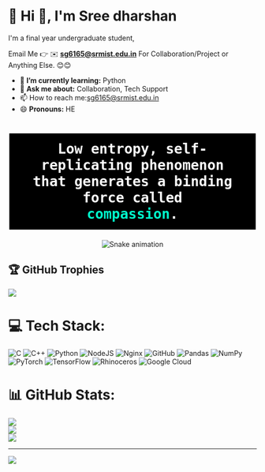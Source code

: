 # 💫 Hi 👋, I'm Sree dharshan 
I'm a final year undergraduate student, 

Email Me 👉 ✉️ **sg6165@srmist.edu.in** For Collaboration/Project or Anything Else. 😊😊

- 🌱 **I’m currently learning:** Python
- 💬 **Ask me about:** Collaboration, Tech Support
- 📫 How to reach me:sg6165@srmist.edu.in
- 😄 **Pronouns:** HE
  <!-- Add this to your README.md -->

<div align="center">
  
  <h1 style="color:white; background:black; padding:15px; font-family:monospace; border:2px solid white;">
    Low entropy, self-replicating phenomenon<br>
    that generates a binding force called<br>
    <span style="color:#00ffcc;">compassion</span>.
  </h1>

</div>


  <!-- Add this to your README.md -->



<!-- Snake Game Repo View -->
<div align="center">
  <img src="https://profile-readme-generator.com/assets/snake.svg" alt="Snake animation" />
</div>

## 🏆 GitHub Trophies
![](https://github-profile-trophy.vercel.app/?username=dashin-hub&theme=default_repocard&no-frame=false&no-bg=true&margin-w=4)


# 💻 Tech Stack:
![C](https://img.shields.io/badge/c-%2300599C.svg?style=flat&logo=c&logoColor=white) ![C++](https://img.shields.io/badge/c++-%2300599C.svg?style=flat&logo=c%2B%2B&logoColor=white) ![Python](https://img.shields.io/badge/python-3670A0?style=flat&logo=python&logoColor=ffdd54) ![NodeJS](https://img.shields.io/badge/node.js-6DA55F?style=flat&logo=node.js&logoColor=white) ![Nginx](https://img.shields.io/badge/nginx-%23009639.svg?style=flat&logo=nginx&logoColor=white) ![GitHub](https://img.shields.io/badge/github-%23121011.svg?style=flat&logo=github&logoColor=white) ![Pandas](https://img.shields.io/badge/pandas-%23150458.svg?style=flat&logo=pandas&logoColor=white) ![NumPy](https://img.shields.io/badge/numpy-%23013243.svg?style=flat&logo=numpy&logoColor=white) ![PyTorch](https://img.shields.io/badge/PyTorch-%23EE4C2C.svg?style=flat&logo=PyTorch&logoColor=white) ![TensorFlow](https://img.shields.io/badge/TensorFlow-%23FF6F00.svg?style=flat&logo=TensorFlow&logoColor=white) ![Rhinoceros](https://img.shields.io/badge/Rhinoceros-801010?style=flat&logo=rhinoceros&logoColor=white) ![Google Cloud](https://img.shields.io/badge/GoogleCloud-%234285F4.svg?style=flat&logo=google-cloud&logoColor=white)

<!-- Add this to your README.md -->


 # 📊 GitHub Stats:
![](https://github-readme-stats.vercel.app/api?username=dashin-hub&theme=highcontrast&hide_border=false&include_all_commits=false&count_private=false)<br/>
![](https://nirzak-streak-stats.vercel.app/?user=dashin-hub&theme=highcontrast&hide_border=false)<br/>
![](https://github-readme-stats.vercel.app/api/top-langs/?username=dashin-hub&theme=highcontrast&hide_border=false&include_all_commits=false&count_private=false&layout=compact)

---
[![](https://visitcount.itsvg.in/api?id=dashin-hub&icon=0&color=0)](https://visitcount.itsvg.in)






<!-- Proudly created with GPRM ( https://gprm.itsvg.in ) -->
